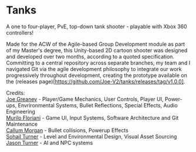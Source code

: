 # Tanks   
A one to four-player, PvE, top-down tank shooter - playable with Xbox 360 controllers!   
    
Made for the ACW of the Agile-based Group Development module as part of my Master's degree, this Unity-based 2D cartoon shooter was designed and developed over two months, according to a quoted specification. Committing to a central repository across separate branches, my team and I navigated Git via the agile development philosophy to integrate our work progressively throughout development, creating the prototype available on the (releases page)[https://github.com/Joe-V2/tanks/releases/tag/v1.0.0].   
   
Credits:    
[Joe Greaney](https://github.com/joe-v2) - Player/Game Mechanics, User Controls, Player UI, Power-ups, Envrironmental Systems, Bullet Reflections, Special Effects, Audio Engineering   
[Murilo Floriani](https://github.com/mfloriani)  - Game UI, Input Systems, Software Architecture and Git Maintenance    
[Callum Morgan](https://github.com/callummorgan) - Bullet collisions, Powerup Effects    
[Sohail Turner](https://github.com/soapy98) - Level and Environmental Design, Visual Asset Sourcing    
[Jason Turner](https://github.com/jturner1998) - AI and NPC systems    
